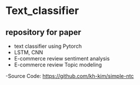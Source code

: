 # Text_classifier


## repository for paper

- text classifier using Pytorch
- LSTM, CNN
- E-commerce review sentiment analysis
- E-commerce review Topic modeling

-Source Code: https://github.com/kh-kim/simple-ntc
